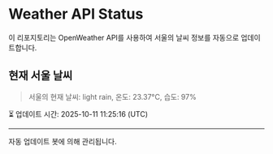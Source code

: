 
# Weather API Status

이 리포지토리는 OpenWeather API를 사용하여 서울의 날씨 정보를 자동으로 업데이트합니다.

## 현재 서울 날씨
> 서울의 현재 날씨: light rain, 온도: 23.37°C, 습도: 97%

⏳ 업데이트 시간: 2025-10-11 11:25:16 (UTC)

---
자동 업데이트 봇에 의해 관리됩니다.
